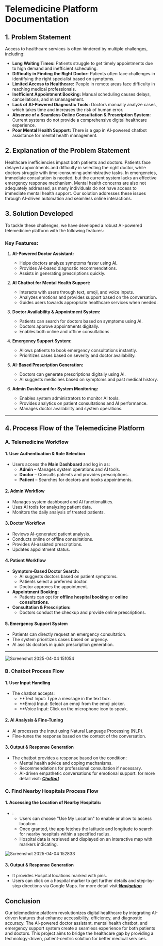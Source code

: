 # Telemedicine Platform Documentation

## 1. Problem Statement
Access to healthcare services is often hindered by multiple challenges, including:
- **Long Waiting Times:** Patients struggle to get timely appointments due to high demand and inefficient scheduling.
- **Difficulty in Finding the Right Doctor:** Patients often face challenges in identifying the right specialist based on symptoms.
- **Limited Access to Healthcare:** People in remote areas face difficulty in reaching medical professionals.
- **Inefficient Appointment Booking:** Manual scheduling causes delays, cancellations, and mismanagement.
- **Lack of AI-Powered Diagnostic Tools:** Doctors manually analyze cases, which takes time and increases the risk of human error.
- **Absence of a Seamless Online Consultation & Prescription System:** Current systems do not provide a comprehensive digital healthcare experience.
- **Poor Mental Health Support:** There is a gap in AI-powered chatbot assistance for mental health management.

## 2. Explanation of the Problem Statement
Healthcare inefficiencies impact both patients and doctors. Patients face delayed appointments and difficulty in selecting the right doctor, while doctors struggle with time-consuming administrative tasks. In emergencies, immediate consultation is needed, but the current system lacks an effective emergency response mechanism. Mental health concerns are also not adequately addressed, as many individuals do not have access to immediate mental health support. Our solution addresses these issues through AI-driven automation and seamless online interactions.

## 3. Solution Developed
To tackle these challenges, we have developed a robust AI-powered telemedicine platform with the following features:

### **Key Features:**
1. **AI-Powered Doctor Assistant:**
   - Helps doctors analyze symptoms faster using AI.
   - Provides AI-based diagnostic recommendations.
   - Assists in generating prescriptions quickly.

2. **AI Chatbot for Mental Health Support:**
   - Interacts with users through text, emoji, and voice inputs.
   - Analyzes emotions and provides support based on the conversation.
   - Guides users towards appropriate healthcare services when needed.

3. **Doctor Availability & Appointment System:**
   - Patients can search for doctors based on symptoms using AI.
   - Doctors approve appointments digitally.
   - Enables both online and offline consultations.

4. **Emergency Support System:**
   - Allows patients to book emergency consultations instantly.
   - Prioritizes cases based on severity and doctor availability.

5. **AI-Based Prescription Generation:**
   - Doctors can generate prescriptions digitally using AI.
   - AI suggests medicines based on symptoms and past medical history.

6. **Admin Dashboard for System Monitoring:**
   - Enables system administrators to monitor AI tools.
   - Provides analytics on patient consultations and AI performance.
   - Manages doctor availability and system operations.

---

## 4. Process Flow of the Telemedicine Platform

### **A. Telemedicine Workflow**

#### **1. User Authentication & Role Selection**
- Users access the **Main Dashboard** and log in as:
  - **Admin** – Manages system operations and AI tools.
  - **Doctor** – Consults patients and provides prescriptions.
  - **Patient** – Searches for doctors and books appointments.

#### **2. Admin Workflow**
- Manages system dashboard and AI functionalities.
- Uses AI tools for analyzing patient data.
- Monitors the daily analysis of treated patients.

#### **3. Doctor Workflow**
- Reviews AI-generated patient analysis.
- Conducts online or offline consultations.
- Provides AI-assisted prescriptions.
- Updates appointment status.

#### **4. Patient Workflow**
- **Symptom-Based Doctor Search:**
  - AI suggests doctors based on patient symptoms.
  - Patients select a preferred doctor.
  - Doctor approves the appointment.
- **Appointment Booking:**
  - Patients can opt for **offline hospital booking** or **online consultations**.
- **Consultation & Prescription:**
  - Doctors conduct the checkup and provide online prescriptions.

#### **5. Emergency Support System**
- Patients can directly request an emergency consultation.
- The system prioritizes cases based on urgency.
- AI assists doctors in quick prescription generation.

---
![Screenshot 2025-04-04 151054](https://github.com/user-attachments/assets/0023861c-7246-4868-8d31-4ef070a4cb7e)


### **B. Chatbot Process Flow**

#### **1. User Input Handling**
- The chatbot accepts:
  - **Text Input: Type a message in the text box.
  - **Emoji Input: Select an emoji from the emoji picker.
  - **Voice Input: Click on the microphone icon to speak.
 
#### **2. AI Analysis & Fine-Tuning**
- AI processes the input using Natural Language Processing (NLP).
- Fine-tunes the response based on the context of the conversation.

#### **3. Output & Response Generation**
- The chatbot provides a response based on the condition:
  - Mental health advice and coping mechanisms.
  - Recommendations for professional consultation if necessary.
  - AI-driven empathetic conversations for emotional support.
   for more detail visit: ***[Chatbot](../Chatbot/README.md)***
### **C. Find Nearby Hospitals Process Flow**

#### **1. Accessing the Location of Nearby Hospitals:**
- :
  - Users can choose "Use My Location" to enable or allow to access  location .
  - Once granted, the app fetches the latitude and longitude to search for nearby hospitals within a specified radius.
  - Hospital data is retrieved and displayed on an interactive map with markers indicating.

![Screenshot 2025-04-04 152833](https://github.com/user-attachments/assets/5c8881d3-0dcb-4870-a5a1-7a03d82d5d24)

#### **3. Output & Response Generation**
- It provides Hospital locations marked with pins.
- Users can click on a hospital marker to get further details and step-by-step directions via Google Maps.
for more detail visit:***[Navigation](../Navigation/README.md)***



## **Conclusion**
Our telemedicine platform revolutionizes digital healthcare by integrating AI-driven features that enhance accessibility, efficiency, and diagnostic accuracy. The AI-powered doctor assistant, mental health chatbot, and emergency support system create a seamless experience for both patients and doctors. This project aims to bridge the healthcare gap by providing a technology-driven, patient-centric solution for better medical services.
